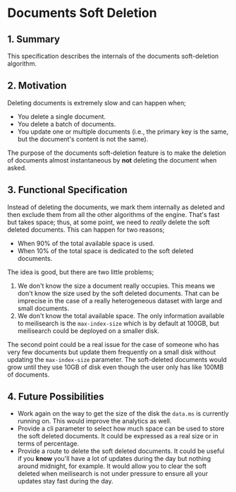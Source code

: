 # Documents Soft Deletion

## 1. Summary

This specification describes the internals of the documents soft-deletion algorithm.

## 2. Motivation

Deleting documents is extremely slow and can happen when;
- You delete a single document.
- You delete a batch of documents.
- You update one or multiple documents (i.e., the primary key is the same, but the document's content is not the same).

The purpose of the documents soft-deletion feature is to make the deletion of documents almost instantaneous by **not** deleting the document when asked.

## 3. Functional Specification

Instead of deleting the documents, we mark them internally as deleted and then exclude them from all the other algorithms of the engine.
That's fast but takes space; thus, at some point, we need to _really_ delete the soft deleted documents.
This can happen for two reasons;
- When 90% of the total available space is used.
- When 10% of the total space is dedicated to the soft deleted documents.

The idea is good, but there are two little problems;
1. We don't know the size a document really occupies.
  This means we don't know the size used by the soft deleted documents.
  That can be imprecise in the case of a really heterogeneous dataset with large and small documents.
2. We don't know the total available space. The only information available to meilisearch is the `max-index-size` which is by default at 100GB, but meilisearch could be deployed on a smaller disk.

The second point could be a real issue for the case of someone who has very few documents but update them frequently on a small disk without updating the `max-index-size` parameter.
The soft-deleted documents would grow until they use 10GB of disk even though the user only has like 100MB of documents.

## 4. Future Possibilities

- Work again on the way to get the size of the disk the `data.ms` is currently running on. This would improve the analytics as well.
- Provide a cli parameter to select how much space can be used to store the soft deleted documents.
  It could be expressed as a real size or in terms of percentage.
- Provide a route to delete the soft deleted documents.
  It could be useful if you **know** you'll have a lot of updates during the day but nothing around midnight, for example.
  It would allow you to clear the soft deleted when meilisearch is not under pressure to ensure all your updates stay fast during the day.
